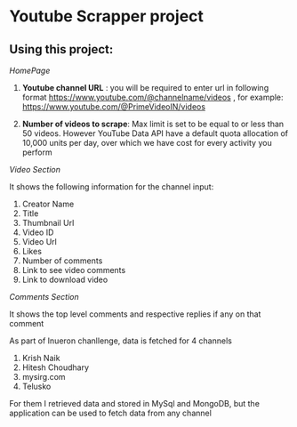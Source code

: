 # **Youtube Scrapper project**

## Using this project:

*HomePage*

1. **Youtube channel URL** : you will be required to enter url in following format https://www.youtube.com/@channelname/videos  , for example: https://www.youtube.com/@PrimeVideoIN/videos

2. **Number of videos to scrape**: Max limit is set to be equal to or less than 50 videos. However YouTube Data API have a default quota allocation of 10,000 units per day, over which we have cost for every activity you perform


*Video Section*

It shows the following information for the channel input:

1. Creator Name
2. Title
3. Thumbnail Url
4. Video ID
5. Video Url
6. Likes
7. Number of comments
8. Link to see video comments
9. Link to download video

*Comments Section*

It shows the top level comments and respective replies if any on that comment


As part of Inueron chanllenge, data is fetched for 4 channels
1. Krish Naik
2. Hitesh Choudhary
3. mysirg.com
4. Telusko

For them I retrieved data and stored in MySql and MongoDB, but the application can be used to fetch data from any channel
